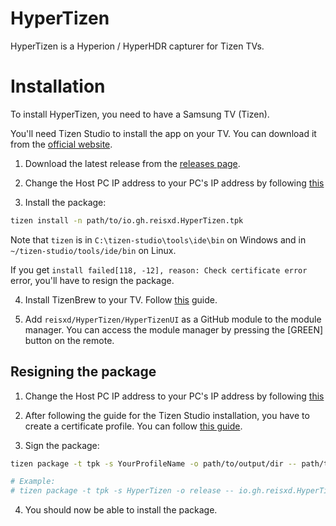 # HyperTizen

HyperTizen is a Hyperion / HyperHDR capturer for Tizen TVs.

# Installation

To install HyperTizen, you need to have a Samsung TV (Tizen).

You'll need Tizen Studio to install the app on your TV. You can download it from the [official website](https://developer.samsung.com/smarttv/develop/getting-started/setting-up-sdk/installing-tv-sdk.html).

1. Download the latest release from the [releases page](https://github.com/reisxd/HyperTizen/releases/latest).

2. Change the Host PC IP address to your PC's IP address by following [this](https://developer.samsung.com/smarttv/develop/getting-started/using-sdk/tv-device.html#Connecting-the-TV-and-SDK)

3. Install the package:
```bash
tizen install -n path/to/io.gh.reisxd.HyperTizen.tpk
```

Note that `tizen` is in `C:\tizen-studio\tools\ide\bin` on Windows and in `~/tizen-studio/tools/ide/bin` on Linux.

If you get `install failed[118, -12], reason: Check certificate error` error, you'll have to resign the package.

4. Install TizenBrew to your TV. Follow [this](https://github.com/reisxd/TizenBrew/blob/main/docs/README.md) guide.

5. Add `reisxd/HyperTizen/HyperTizenUI` as a GitHub module to the module manager. You can access the module manager by pressing the [GREEN] button on the remote.

## Resigning the package

1. Change the Host PC IP address to your PC's IP address by following [this](https://developer.samsung.com/smarttv/develop/getting-started/using-sdk/tv-device.html#Connecting-the-TV-and-SDK)

2. After following the guide for the Tizen Studio installation, you have to create a certificate profile. You can follow [this guide](https://developer.samsung.com/smarttv/develop/getting-started/setting-up-sdk/creating-certificates.html).

3. Sign the package:
```bash
tizen package -t tpk -s YourProfileName -o path/to/output/dir -- path/to/io.gh.reisxd.HyperTizen.tpk

# Example:
# tizen package -t tpk -s HyperTizen -o release -- io.gh.reisxd.HyperTizen.tpk
```

4. You should now be able to install the package.
